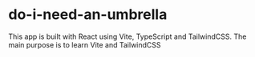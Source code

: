 # do-i-need-an-umbrella
This app is built with React using Vite, TypeScript and TailwindCSS. The main purpose is to learn Vite and TailwindCSS
